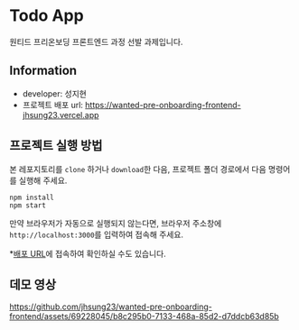 # Todo App

원티드 프리온보딩 프론트엔드 과정 선발 과제입니다.

## Information

- developer: 성지현
- 프로젝트 배포 url: https://wanted-pre-onboarding-frontend-jhsung23.vercel.app

## 프로젝트 실행 방법

본 레포지토리를 `clone` 하거나 `download`한 다음, 프로젝트 폴더 경로에서 다음 명령어를 실행해 주세요.

```
npm install
npm start
```

만약 브라우저가 자동으로 실행되지 않는다면, 브라우저 주소창에 `http://localhost:3000`를 입력하여 접속해 주세요.

\*[배포 URL](https://wanted-pre-onboarding-frontend-jhsung23.vercel.app)에 접속하여 확인하실 수도 있습니다.

## 데모 영상

https://github.com/jhsung23/wanted-pre-onboarding-frontend/assets/69228045/b8c295b0-7133-468a-85d2-d7ddcb63d85b


